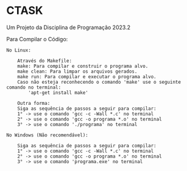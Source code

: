 # CTASK
Um Projeto da Disciplina de Programação 2023.2

Para Compilar o Código:

    No Linux:

        Através do Makefile: 
        make: Para compilar e construir o programa alvo.
        make clean: Para limpar os arquivos gerados.
        make run: Para compilar e executar o programa alvo.
        Caso não esteja reconhecendo o comando 'make' use o seguinte comando no terminal:
            'apt-get install make'

        Outra forma:
        Siga as sequência de passos a seguir para compilar:
        1° -> use o comando 'gcc -c -Wall *.c' no terminal
        2° -> use o comando 'gcc -o programa *.o' no terminal
        3° -> use o comando './programa' no terminal

    No Windows (Não recomendável):

        Siga as sequência de passos a seguir para compilar:
        1° -> use o comando 'gcc -c -Wall *.c' no terminal
        2° -> use o comando 'gcc -o programa *.o' no terminal
        3° -> use o comando 'programa.exe' no terminal